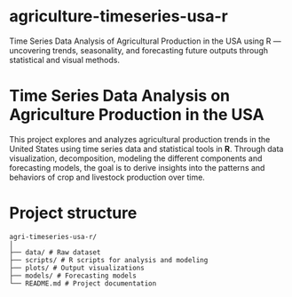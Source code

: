 # agriculture-timeseries-usa-r
Time Series Data Analysis of Agricultural Production in the USA using R — uncovering trends, seasonality, and forecasting future outputs through statistical and visual methods.

# Time Series Data Analysis on Agriculture Production in the USA
This project explores and analyzes agricultural production trends in the United States using time series data and statistical tools in **R**. 
Through data visualization, decomposition, modeling the different components and forecasting models, the goal is to derive insights into the patterns and behaviors of crop and livestock production over time.

# Project structure
```
agri-timeseries-usa-r/
│
├── data/ # Raw dataset
├── scripts/ # R scripts for analysis and modeling
├── plots/ # Output visualizations
├── models/ # Forecasting models
└── README.md # Project documentation
```
